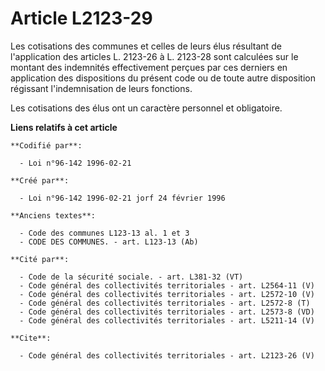 # Article L2123-29

Les cotisations des communes et celles de leurs élus résultant de l'application des articles L. 2123-26 à L. 2123-28 sont
calculées sur le montant des indemnités effectivement perçues par ces derniers en application des dispositions du présent
code ou de toute autre disposition régissant l'indemnisation de leurs fonctions. 

Les cotisations des élus ont un caractère personnel et obligatoire.

**Liens relatifs à cet article**

	**Codifié par**:

	  - Loi n°96-142 1996-02-21

	**Créé par**:

	  - Loi n°96-142 1996-02-21 jorf 24 février 1996

	**Anciens textes**:

	  - Code des communes L123-13 al. 1 et 3
	  - CODE DES COMMUNES. - art. L123-13 (Ab)

	**Cité par**:

	  - Code de la sécurité sociale. - art. L381-32 (VT)
	  - Code général des collectivités territoriales - art. L2564-11 (V)
	  - Code général des collectivités territoriales - art. L2572-10 (V)
	  - Code général des collectivités territoriales - art. L2572-8 (T)
	  - Code général des collectivités territoriales - art. L2573-8 (VD)
	  - Code général des collectivités territoriales - art. L5211-14 (V)

	**Cite**:

	  - Code général des collectivités territoriales - art. L2123-26 (V)
